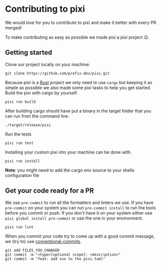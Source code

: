 # Contributing to pixi
We would love for you to contribute to pixi and make it better with every PR merged!

To make contributing as easy as possible we made pixi a pixi project :wink:.

## Getting started
Clone our project locally on your machine:

```
git clone https://github.com/prefix-dev/pixi.git
```

Because pixi is a [Rust](https://www.rust-lang.org/) project we only need to use `cargo` but keeping it as simple as possible we also made some pixi tasks to help you get started.
Build the pixi with cargo by yourself.
```
pixi run build
```

After building cargo should have put a binary in the target folder that you can run from the command line.
```
./target/release/pixi
```

Run the tests

```
pixi run test
```

Installing your custom pixi into your machine can be done with.
```
pixi run install
```
**Note**: you might need to add the cargo env source to your shells configuration file

## Get your code ready for a PR
We use `pre-commit` to run all the formatters and linters we use.
If you have `pre-commit` on your system you can run `pre-commit install` to run the tools before you commit or push.
If you don't have it on your system either use `pixi global install pre-commit` or use the one in your environment.
```shell
pixi run lint
```

When you commit your code try to come up with a good commit message, we (try to) use [conventional-commits](https://www.conventionalcommits.org/en/v1.0.0/).
```shell
git add FILES_YOU_CHANGED
git commit -m "<type>[optional scope]: <description>"
git commit -m "feat: add xxx to the pixi.toml"
```
